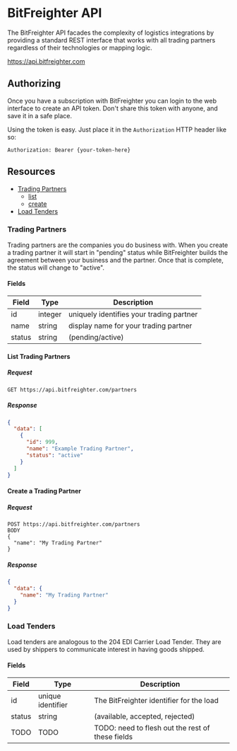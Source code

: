 # BitFreighter API
The BitFreighter API facades the complexity of logistics integrations by providing a standard REST interface that works with all trading partners regardless of their technologies or mapping logic.

https://api.bitfreighter.com

## Authorizing
Once you have a subscription with BitFreighter you can login to the web interface to create an API token.
Don't share this token with anyone, and save it in a safe place.

Using the token is easy.  Just place it in the `Authorization` HTTP header like so:
```
Authorization: Bearer {your-token-here}
```

## Resources
- [Trading Partners](#trading-partners)
    - [list](#list-trading-partners)
    - [create](#create-a-trading-partner)
- [Load Tenders](#load-tenders)

### Trading Partners
Trading partners are the companies you do business with.  When you create a trading partner it will start in "pending" status while BitFreighter builds the agreement between your business and the partner.  Once that is complete, the status will change to "active".

#### Fields
| Field  | Type | Description |
| ------------- | ------------- | ------------- |
| id  | integer | uniquely identifies your trading partner  |
| name  | string | display name for your trading partner |
| status | string | (pending/active) |

#### List Trading Partners
##### Request
```
GET https://api.bitfreighter.com/partners
```
##### Response
```json
{
  "data": [
    { 
      "id": 999, 
      "name": "Example Trading Partner",
      "status": "active"
    }
  ]
}
```
#### Create a Trading Partner
##### Request
```
POST https://api.bitfreighter.com/partners
BODY
{
  "name": "My Trading Partner"
}
```
##### Response
```json
{
  "data": {
    "name": "My Trading Partner"
  }
}
```
### Load Tenders
Load tenders are analogous to the 204 EDI Carrier Load Tender. They are used by shippers to communicate interest in having goods shipped.

#### Fields
| Field | Type | Description |
| --- | --- | --- |
| id | unique identifier | The BitFreighter identifier for the load |
| status | string | (available, accepted, rejected) |
| TODO | TODO | TODO: need to flesh out the rest of these fields |
